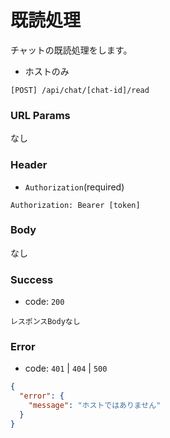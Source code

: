 # 既読処理

チャットの既読処理をします。

- ホストのみ

```
[POST] /api/chat/[chat-id]/read
```

### URL Params

なし

### Header

- `Authorization`(required)

```text
Authorization: Bearer [token]
```

### Body

なし

### Success

- code: `200`

```text
レスポンスBodyなし
```

### Error

- code: `401` | `404` | `500`

```json
{
  "error": {
    "message": "ホストではありません"
  }
}
```
